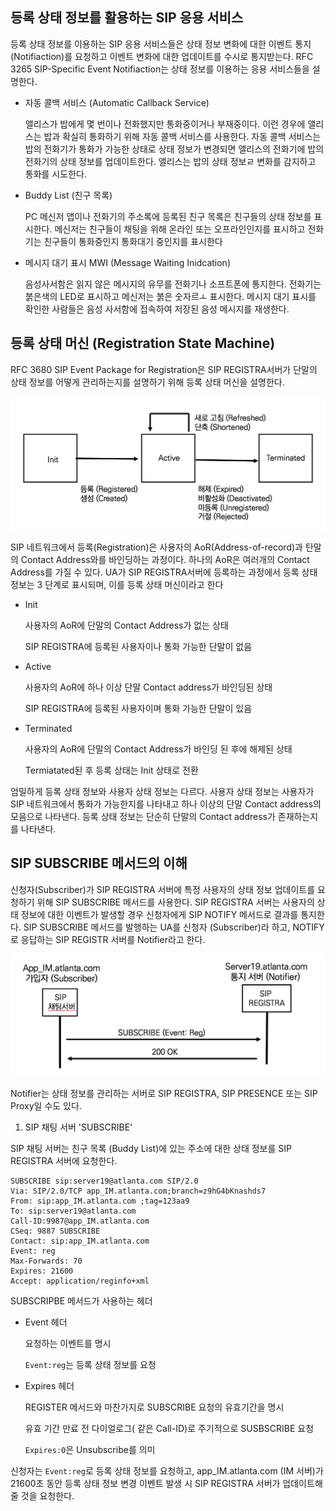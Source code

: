 ## 등록 상태 정보를 활용하는 SIP 응용 서비스

등록 상태 정보를 이용하는 SIP 응용 서비스들은 상태 정보 변화에 대한 이벤트 통지(Notifiaction)를 요청하고 이벤트 변화에 대한 업데이트를 수시로 통지받는다. RFC 3265 SIP-Specific Event Notifiaction는 상태 정보를 이용하는 응용 서비스들을 설명한다.

- 자동 콜백 서비스 (Automatic Callback Service)

  앨리스가 밥에게 몇 번이나 전화했지만 통화중이거나 부재중이다. 이런 경우에 앨리스는 밥과 확실히 통화하기 위해 자동 콜백 서비스를 사용한다. 자동 콜백 서비스는 밥의 전화기가 통화가 가능한 상태로 상태 정보가 변경되면 앨리스의 전화기에 밥의 전화기의 상태 정보를 업데이트한다. 앨리스는 밥의 상태 정보ㄹ 변화를 감지하고 통화를 시도한다.

- Buddy List (친구 목록)

  PC 메신저 앱이나 전화기의 주소록에 등록된 친구 목록은 친구들의 상태 정보를 표시한다. 메신저는 친구들이 채팅을 위해 온라인 또는 오프라인인지를 표시하고 전화기는 친구들이 통화중인지 통화대기 중인지를 표시한다

- 메시지 대기 표시 MWI (Message Waiting Inidcation)

  음성사서함은 읽지 않은 메시지의 유무를 전화기나 소프트폰에 통지한다. 전화기는 붉은색의 LED로 표시하고 메신저는 붉은 숫자르ㅗ 표시한다. 메시지 대기 표시를 확인한 사람들은 음성 사서함에 접속하여 저장된 음성 메시지를 재생한다.

## 등록 상태 머신 (Registration State Machine)

RFC 3680 SIP Event Package for Registration은 SIP REGISTRA서버가 단말의 상태 정보를 어떻게 관리하는지를 설명하기 위해 등록 상태 머신을 설명한다.

![등록 상태 머신의 동작](./image/24_1.png)

SIP 네트워크에서 등록(Registration)은 사용자의 AoR(Address-of-record)과 탄말의 Contact Address와를 바인딩하는 과정이다. 하나의 AoR은 여러개의 Contact Address를 가질 수 있다. UA가 SIP REGISTRA서버에 등록하는 과정에서 등록 상태 정보는 3 단계로 표시되며, 이를 등록 상태 머신이라고 한다

- Init

  사용자의 AoR에 단말의 Contact Address가 없는 상태

  SIP REGISTRA에 등록된 사용자이나 통화 가능한 단말이 없음

- Active

  사용자의 AoR에 하나 이상 단말 Contact address가 바인딩된 상태

  SIP REGISTRA에 등록된 사용자이며 통화 가능한 단말이 있음

- Terminated

  사용자의 AoR에 단말의 Contact Address가 바인딩 된 후에 해제된 상태

  Termiatated된 후 등록 상태는 Init 상태로 전환

엄밀하게 등록 상태 정보와 사용자 상태 정보는 다르다. 사용자 상태 정보는 사용자가 SIP 네트워크에서 통화가 가능한지를 나타내고 하나 이상의 단말 Contact address의 모음으로 나타낸다. 등록 상태 정보는 단순히 단말의 Contact address가 존재하는지를 나타낸다.

## SIP SUBSCRIBE 메서드의 이해

신청자(Subscriber)가 SIP REGISTRA 서버에 특정 사용자의 상태 정보 업데이트를 요청하기 위해 SIP SUBSCRIBE 메서드를 사용한다. SIP REGISTRA 서버는 사용자의 상태 정보에 대한 이벤트가 발생할 경우 신청자에게 SIP NOTIFY 메서드로 결과를 통지한다. SIP SUBSCRIBE 메서드를 발행하는 UA를 신청자 (Subscriber)라 하고, NOTIFY로 응답하는 SIP REGISTR 서버를 Notifier라고 한다.

![SIP SUBSCRIBE](./image/24_2.png)

Notifier는 상태 정보를 관리하는 서버로 SIP REGISTRA, SIP PRESENCE 또는 SIP Proxy일 수도 있다.

1. SIP 채팅 서버 'SUBSCRIBE'

SIP 채팅 서버는 친구 목록 (Buddy List)에 있는 주소에 대한 상태 정보를 SIP REGISTRA 서버에 요청한다.

```sip
SUBSCRIBE sip:server19@atlanta.com SIP/2.0
Via: SIP/2.0/TCP app_IM.atlanta.com;branch=z9hG4bKnashds7
From: sip:app_IM.atlanta.com ;tag=123aa9
To: sip:server19@atlanta.com
Call-ID:9987@app_IM.atlanta.com
CSeq: 9887 SUBSCRIBE
Contact: sip:app_IM.atlanta.com
Event: reg
Max-Forwards: 70
Expires: 21600
Accept: application/reginfo+xml
```

SUBSCRIPBE 메서드가 사용하는 헤더

- Event 헤더

  요청하는 이벤트를 명시

  `Event:reg`는 등록 상태 정보를 요청

- Expires 헤더

  REGISTER 메서드와 마찬가지로 SUBSCRIBE 요청의 유효기간을 명시

  유효 기간 만료 전 다이얼로그( 같은 Call-ID)로 주기적으로 SUSBSCRIBE 요청

  `Expires:0`은 Unsubscribe를 의미

신청자는 `Event:reg`로 등록 상태 정보를 요청하고, app_IM.atlanta.com (IM 서버)가 21600초 동안 등록 상태 정보 변경 이벤트 발생 시 SIP REGISTRA 서버가 업데이트해 줄 것을 요청한다.